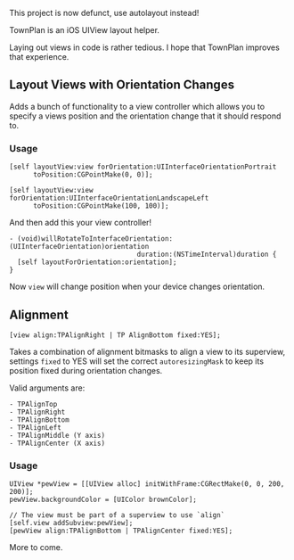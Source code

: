This project is now defunct, use autolayout instead!

TownPlan is an iOS UIView layout helper.

Laying out views in code is rather tedious. I hope that TownPlan improves
that experience.


Layout Views with Orientation Changes
-------------------------------------

Adds a bunch of functionality to a view controller which allows you to specify
a views position and the orientation change that it should respond to.

### Usage

    [self layoutView:view forOrientation:UIInterfaceOrientationPortrait 
          toPosition:CGPointMake(0, 0)];

    [self layoutView:view forOrientation:UIInterfaceOrientationLandscapeLeft 
          toPosition:CGPointMake(100, 100)];

And then add this your view controller!

    - (void)willRotateToInterfaceOrientation:(UIInterfaceOrientation)orientation
                                    duration:(NSTimeInterval)duration {
      [self layoutForOrientation:orientation];
    }


Now `view` will change position when your device changes orientation.

Alignment
---------

    [view align:TPAlignRight | TP AlignBottom fixed:YES];

Takes a combination of alignment bitmasks to align a view to its superview, 
settings `fixed` to YES will set the correct `autoresizingMask` to keep its 
position fixed during orientation changes.

Valid arguments are:

    - TPAlignTop
    - TPAlignRight
    - TPAlignBottom
    - TPAlignLeft
    - TPAlignMiddle (Y axis)
    - TPAlignCenter (X axis)

### Usage

    UIView *pewView = [[UIView alloc] initWithFrame:CGRectMake(0, 0, 200, 200)];
    pewView.backgroundColor = [UIColor brownColor];

    // The view must be part of a superview to use `align`
    [self.view addSubview:pewView];
    [pewView align:TPAlignBottom | TPAlignCenter fixed:YES];


More to come.
